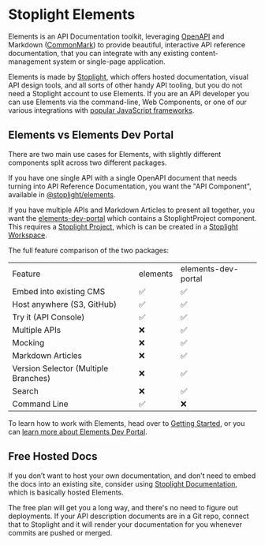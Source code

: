 # Stoplight Elements

Elements is an API Documentation toolkit, leveraging [OpenAPI](https://openapis.org/) and Markdown ([CommonMark](https://commonmark.org/)) to provide beautiful, interactive API reference documentation, that you can integrate with any existing content-management system or single-page application. 

Elements is made by [Stoplight](https://stoplight.io/?utm_source=github&utm_medium=elements&utm_campaign=docs), which offers hosted documentation, visual API design tools, and all sorts of other handy API tooling, but you do not need a Stoplight account to use Elements. If you are an API developer you can use Elements via the command-line, Web Components, or one of our various integrations with [popular JavaScript frameworks](getting-started/integrations.md). 

## Elements vs Elements Dev Portal

There are two main use cases for Elements, with slightly different components split across two different packages.

If you have one single API with a single OpenAPI document that needs turning into API Reference Documentation, you want the "API Component", available in [@stoplight/elements](https://www.npmjs.com/package/@stoplight/elements).

If you have multiple APIs and Markdown Articles to present all together, you want the [elements-dev-portal](https://www.npmjs.com/package/@stoplight/elements-dev-portal) which contains a StoplightProject component. This requires a [Stoplight Project](https://meta.stoplight.io/docs/platform/2.-workspaces/b.adding-projects.md), which is can be created in a [Stoplight Workspace](https://meta.stoplight.io/docs/platform/2.-workspaces/a.creating-a-workspace.md).

The full feature comparison of the two packages:

<table class="c7">
  <tbody>
    <tr class="c2">
      <td class="c3" colspan="1" rowspan="1">
        Feature
      </td>
      <td class="c4" colspan="1" rowspan="1">
        elements
      </td>
      <td class="c5" colspan="1" rowspan="1">
        elements-dev-portal
      </td>
    </tr>
    <tr class="c2">
      <td class="c3" colspan="1" rowspan="1">
        Embed into existing CMS
      </td>
      <td class="c4" colspan="1" rowspan="1">
        &#9989;
      </td>
      <td class="c5" colspan="1" rowspan="1">
        &#9989;
      </td>
    </tr>
    <tr class="c2">
      <td class="c3" colspan="1" rowspan="1">
        Host anywhere (S3, GitHub)
      </td>
      <td class="c4" colspan="1" rowspan="1">
        &#9989;
      </td>
      <td class="c5" colspan="1" rowspan="1">
        &#9989;
      </td>
    </tr>
    <tr class="c2">
      <td class="c3" colspan="1" rowspan="1">
        Try it (API Console)
      </td>
      <td class="c4" colspan="1" rowspan="1">
        &#9989;
      </td>
      <td class="c5" colspan="1" rowspan="1">
        &#9989;
      </td>
    </tr>
    <tr class="c2">
      <td class="c3" colspan="1" rowspan="1">
        Multiple APIs
      </td>
      <td class="c4" colspan="1" rowspan="1">
        &#10060;
      </td>
      <td class="c5" colspan="1" rowspan="1">
        &#9989;
      </td>
    </tr>
    <tr class="c2">
      <td class="c3" colspan="1" rowspan="1">
        Mocking
      </td>
      <td class="c4" colspan="1" rowspan="1">
        &#10060;
      </td>
      <td class="c5" colspan="1" rowspan="1">
        &#9989;
      </td>
    </tr>
    <tr class="c2">
      <td class="c3" colspan="1" rowspan="1">
        Markdown Articles
      </td>
      <td class="c4" colspan="1" rowspan="1">
        &#10060;
      </td>
      <td class="c5" colspan="1" rowspan="1">
        &#9989;
      </td>
    </tr>
    <tr class="c2">
      <td class="c3" colspan="1" rowspan="1">
        Version Selector (Multiple Branches)
      </td>
      <td class="c4" colspan="1" rowspan="1">
        &#10060;
      </td>
      <td class="c5" colspan="1" rowspan="1">
        &#9989;
      </td>
    </tr>
    <tr class="c2">
      <td class="c3" colspan="1" rowspan="1">
        Search
      </td>
      <td class="c4" colspan="1" rowspan="1">
        &#10060;
      </td>
      <td class="c5" colspan="1" rowspan="1">
        &#9989;
      </td>
    </tr>
    <tr class="c2">
      <td class="c3" colspan="1" rowspan="1">
        Command Line
      </td>
      <td class="c4" colspan="1" rowspan="1">
        &#9989;
      </td>
      <td class="c5" colspan="1" rowspan="1">
        &#10060;
      </td>
    </tr>
  </tbody>
</table>

To learn how to work with Elements, head over to [Getting Started](getting-started/getting-started.md), or you can [learn more about Elements Dev Portal](getting-started/dev-portal/introduction.md).

## Free Hosted Docs

If you don’t want to host your own documentation, and don’t need to embed the docs into an existing site, consider using [Stoplight Documentation](https://stoplight.io/api-documentation/?utm_source=github&utm_medium=elements&utm_campaign=docs), which is basically hosted Elements. 

The free plan will get you a long way, and there's no need to figure out deployments. If your API description documents are in a Git repo, connect that to Stoplight and it will render your documentation for you whenever commits are pushed or merged. 
